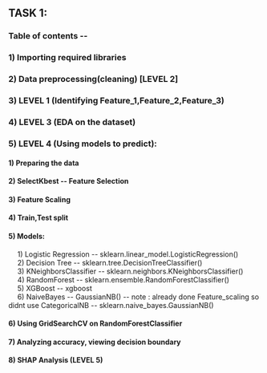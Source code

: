 ## TASK 1:

### Table of contents -- 

### 1) Importing required libraries
### 2) Data preprocessing(cleaning) [LEVEL 2]
### 3) LEVEL 1 (Identifying Feature_1,Feature_2,Feature_3)
### 4) LEVEL 3 (EDA on the dataset)
### 5) LEVEL 4 (Using models to predict):
#### 1) Preparing the data
#### 2) SelectKbest  -- Feature Selection
#### 3) Feature Scaling
#### 4) Train,Test split
#### 5) Models:
  &emsp; 1) Logistic Regression -- sklearn.linear_model.LogisticRegression()
  <br>
 &emsp; 2) Decision Tree -- sklearn.tree.DecisionTreeClassifier()
 <br>
  &emsp; 3) KNeighborsClassifier -- sklearn.neighbors.KNeighborsClassifier()
   <br>
  &emsp; 4) RandomForest -- sklearn.ensemble.RandomForestClassifier()
   <br>
  &emsp; 5) XGBoost -- xgboost
  <br>
  &emsp; 6) NaiveBayes -- GaussianNB() -- note : already done Feature_scaling so didnt use CategoricalNB  -- sklearn.naive_bayes.GaussianNB()
<br>
#### 6) Using GridSearchCV on RandomForestClassifier 
#### 7) Analyzing accuracy, viewing decision boundary
#### 8) SHAP Analysis (LEVEL 5)
